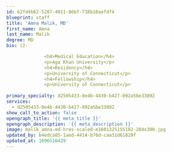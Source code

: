 ```yaml
---
id: 62fd4b62-5287-4911-86bf-738b10aefdf4
blueprint: staff
title: 'Amna Malik, MD'
first_name: Amna
last_name: Malik
degree: MD
bio: |2-

              <h4>Medical Education</h4>
              <p>Aga Khan University</p>
              <h4>Residency</h4>
              <p>University of Connecticut</p>
              <h4>Fellowship</h4>
              <p>University of Connecticut</p>
          
primary_specialty: d2505433-0e4b-4430-b427-892a5be33892
services:
  - d2505433-0e4b-4430-b427-892a5be33892
show_call_to_action: false
opengraph_title: '{{ meta_title }}'
opengraph_description: '{{ meta_description }}'
image: malik_amna-md-hres-scaled-e1601325155182-284x300.jpg
updated_by: b4edca85-1aed-4414-b76d-caa31d61829f
updated_at: 1696516429
---
```

